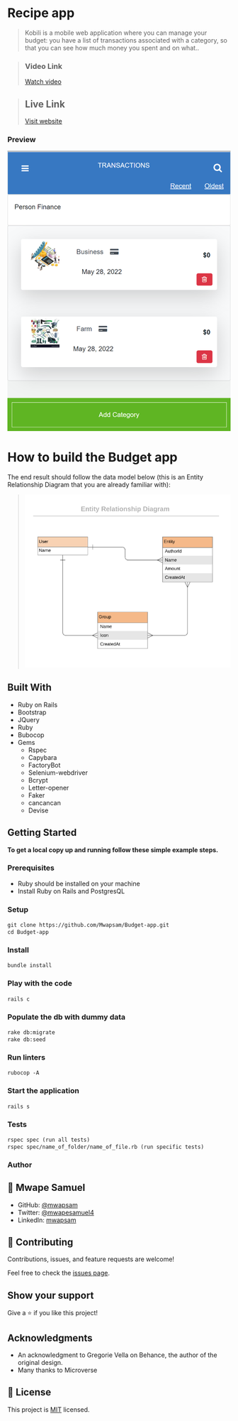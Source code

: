 # Recipe app

> Kobili is a mobile web application where you can manage your budget: you have a list of transactions associated with a category, so that you can see how much money you spent and on what..


> ### Video Link
> [Watch video](https://www.loom.com/share/9c4d1ccafdd04a43a8f126e144408689)

> ## Live Link
> [Visit website](https://kobili.herokuapp.com)

### Preview

![screenshot](app/assets/images/127.0.0.1_3000_categories.png)


# How to build the Budget app
The end result should follow the data model below (this is an Entity Relationship Diagram that you are already familiar with):

> ![](app/assets/images/erd_diagram.png)

## Built With

- Ruby on Rails
- Bootstrap
- JQuery
- Ruby
- Bubocop
- Gems
  - Rspec
  - Capybara
  - FactoryBot
  - Selenium-webdriver
  - Bcrypt
  - Letter-opener
  - Faker
  - cancancan
  - Devise


## Getting Started

**To get a local copy up and running follow these simple example steps.**

### Prerequisites
- Ruby should be installed on your machine
- Install Ruby on Rails and PostgresQL

### Setup
```
git clone https://github.com/Mwapsam/Budget-app.git
cd Budget-app
```
### Install
```
bundle install
```

### Play with the code
```
rails c
```

### Populate the db with dummy data
```
rake db:migrate
rake db:seed
```

### Run linters
```
rubocop -A
```

### Start the application
```
rails s
```

### Tests
```
rspec spec (run all tests)
rspec spec/name_of_folder/name_of_file.rb (run specific tests)
```
### Author

## 👤 Mwape Samuel

- GitHub: [@mwapsam](https://github.com/Mwapsam)
- Twitter: [@mwapesamuel4](https://twitter.com/mwapesamuel4)
- LinkedIn: [mwapsam](https://www.linkedin.com/in/mwapsam/)

## 🤝 Contributing

Contributions, issues, and feature requests are welcome!

Feel free to check the [issues page](../../issues/).

## Show your support

Give a ⭐️ if you like this project!

## Acknowledgments
-  An acknowledgment to Gregorie Vella on Behance, the author of the original design.
- Many thanks to Microverse

## 📝 License

This project is [MIT](./MIT.md) licensed.
